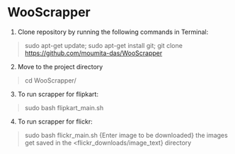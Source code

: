 # WooScrapper

1) Clone repository by running the following commands in Terminal:
  > sudo apt-get update;
  > sudo apt-get install git;
  > git clone https://github.com/moumita-das/WooScrapper
  
2) Move to the project directory
  > cd WooScrapper/
  
3) To run scrapper for flipkart:
  > sudo bash flipkart_main.sh
  
4) To run scrapper for flickr:
  > sudo bash flickr_main.sh
  > {Enter image to be downloaded}
  > the images get saved in the <flickr_downloads/image_text} directory
